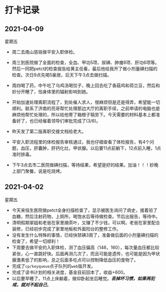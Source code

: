 # 打卡记录

## 2021-04-09

星期五

* 周二去南山慈铭做平安入职体检。

* 周三到医院做了全面的检查，全血、甲功5项、尿碘、肿瘤8项、肝功6项等。然后一同把petct的检查报告给黄主任看，最后他给我开了做小剂量碘扫描的检查。次日9点先喝5豪居，后天下午3点去做扫描。
* 周四喝了药，中午吃了乌鸡汤喝饺子，晚上回去吃了香菇鸡和荷兰豆，然后和妙分开睡了，怕身体里的辐射影响到她。
* 开始加速处理离职流程了，到处催人求人，很麻烦但是还是得弄，希望能一切顺利。联系了济南的亮哥帮忙处理那边大厅的离职手续，之前申请的电脑也是麻烦他帮忙处理的，所以给他寄了箱橙子犒劳下。今天需要的材料基本上都准备好了，也已经催着领导们审批完成了(3/6)。
* 昨天发了第二版离职交接文档给老大。
* 平安入职流程里的体检报告审核通过，我也仔细查看了体检报告，有4个问题，血压，肝囊肿，肝钙化灶，甲状腺。以后要11点前躺下，12点前入睡，1点准时排毒。
* 下午3点去市二医院做碘扫描，等待结果，希望是好的结果。加油！！！妙晚上部门聚餐，说是吃烧烤。

## 2021-04-02

星期五

* 今天来恒生医院做petct全身扫描检查了，显示被医生询问了病史，接着验了血糖，然后注射药物，上厕所，喝饱水后等待做检查。节后出报告，等待中。
* 清明假期翠姐和老爸在家里摘茶叶，又赚了不少钱，可以啊。老爸在家里配合装修，已经初步完成了家里地板和外面阳台的整修工作。
* 没有发生什么特殊的事情，已经快禁碘3周了，准备做后面的小剂量碘扫描的检查了，希望一切顺利！
* 下周要去做平安的入职体检，测了血压偏高（146，160），每次量血压都比较紧张，心一直跳好快。后面再测几次了，而且可能是遗传，也可能是因为甲状腺激素低了的影响，总之后面多吃点可以控制降低血压的食物了。
* 完成了`cp/keyqueue`点子队列的`web`版开发。
* 完成了读书计划的相关进度，基金目前回本了，收益+600。
* 以后要早睡了，11点上床躺着，做仰卧起坐后睡觉。***丢掉坏习惯，如果再犯戒，就对不起自己***。



